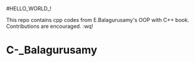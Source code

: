 #HELLO_WORLD_!

This repo contains cpp codes from E.Balagurusamy's OOP with C++ book.
Contributions are encouraged.
:wq!
# C-_Balagurusamy
